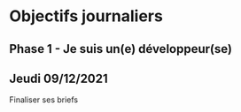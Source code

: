 # Objectifs journaliers

## Phase 1 - Je suis un(e) développeur(se)

## Jeudi 09/12/2021

Finaliser ses briefs
